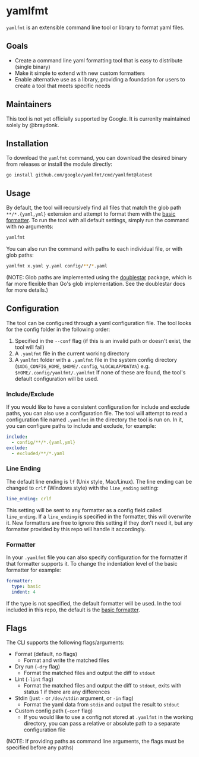 # yamlfmt

`yamlfmt` is an extensible command line tool or library to format yaml files. 

## Goals

* Create a command line yaml formatting tool that is easy to distribute (single binary)
* Make it simple to extend with new custom formatters
* Enable alternative use as a library, providing a foundation for users to create a tool that meets specific needs 

## Maintainers

This tool is not yet officially supported by Google. It is currenlty maintained solely by @braydonk.

## Installation

To download the `yamlfmt` command, you can download the desired binary from releases or install the module directly:
```
go install github.com/google/yamlfmt/cmd/yamlfmt@latest
```

## Usage

By default, the tool will recursively find all files that match the glob path `**/*.{yaml,yml}` extension and attempt to format them with the [basic formatter](formatters/basic). To run the tool with all default settings, simply run the command with no arguments:
```bash
yamlfmt
```
You can also run the command with paths to each individual file, or with glob paths:
```bash
yamlfmt x.yaml y.yaml config/**/*.yaml
```
(NOTE: Glob paths are implemented using the [doublestar](https://github.com/bmatcuk/doublestar) package, which is far more flexible than Go's glob implementation. See the doublestar docs for more details.)

## Configuration

The tool can be configured through a yaml configuration file. The tool looks for the config folder in the following order:
1. Specified in the `--conf` flag (if this is an invalid path or doesn't exist, the tool will fail)
2. A `.yamlfmt` file in the current working directory
3. A `yamlfmt` folder with a `.yamlfmt` file in the system config directory (`$XDG_CONFIG_HOME`, `$HOME/.config`, `%LOCALAPPDATA%`) e.g. `$HOME/.config/yamlfmt/.yamlfmt`
If none of these are found, the tool's default configuration will be used.

### Include/Exclude

If you would like to have a consistent configuration for include and exclude paths, you can also use a configuration file. The tool will attempt to read a configuration file named `.yamlfmt` in the directory the tool is run on. In it, you can configure paths to include and exclude, for example:
```yaml
include:
  - config/**/*.{yaml,yml}
exclude:
  - excluded/**/*.yaml
```

### Line Ending

The default line ending is `lf` (Unix style, Mac/Linux). The line ending can be changed to `crlf` (Windows style) with the `line_ending` setting:
```yaml
line_ending: crlf
```
This setting will be sent to any formatter as a config field called `line_ending`. If a `line_ending` is specified in the formatter, this will overwrite it. New formatters are free to ignore this setting if they don't need it, but any formatter provided by this repo will handle it accordingly.

### Formatter

In your `.yamlfmt` file you can also specify configuration for the formatter if that formatter supports it. To change the indentation level of the basic formatter for example:
```yaml
formatter:
  type: basic
  indent: 4
```
If the type is not specified, the default formatter will be used. In the tool included in this repo, the default is the [basic formatter](formatters/basic).

## Flags

The CLI supports the following flags/arguments:

* Format (default, no flags)
	- Format and write the matched files
* Dry run (`-dry` flag)
	- Format the matched files and output the diff to `stdout`
* Lint (`-lint` flag)
	- Format the matched files and output the diff to `stdout`, exits with status 1 if there are any differences
* Stdin (just `-` or `/dev/stdin` argument, or `-in` flag)
	- Format the yaml data from `stdin` and output the result to `stdout`
* Custom config path (`-conf` flag)
	- If you would like to use a config not stored at `.yamlfmt` in the working directory, you can pass a relative or absolute path to a separate configuration file


(NOTE: If providing paths as command line arguments, the flags must be specified before any paths)
